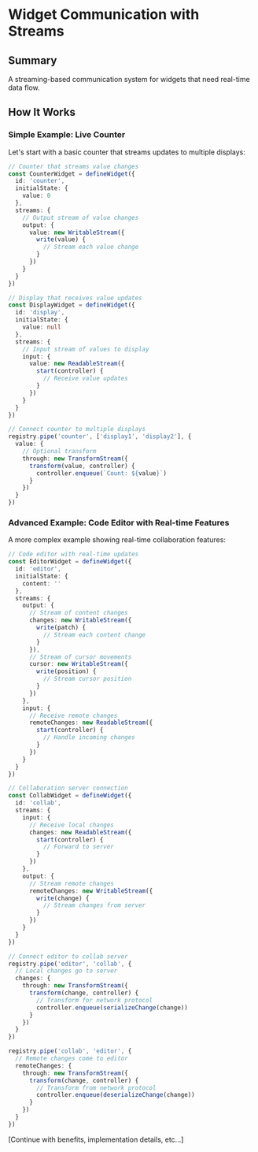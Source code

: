 # Widget Communication with Streams

## Summary
A streaming-based communication system for widgets that need real-time data flow.

## How It Works

### Simple Example: Live Counter
Let's start with a basic counter that streams updates to multiple displays:

```typescript
// Counter that streams value changes
const CounterWidget = defineWidget({
  id: 'counter',
  initialState: {
    value: 0
  },
  streams: {
    // Output stream of value changes
    output: {
      value: new WritableStream({
        write(value) {
          // Stream each value change
        }
      })
    }
  }
})

// Display that receives value updates
const DisplayWidget = defineWidget({
  id: 'display',
  initialState: {
    value: null
  },
  streams: {
    // Input stream of values to display
    input: {
      value: new ReadableStream({
        start(controller) {
          // Receive value updates
        }
      })
    }
  }
})

// Connect counter to multiple displays
registry.pipe('counter', ['display1', 'display2'], {
  value: {
    // Optional transform
    through: new TransformStream({
      transform(value, controller) {
        controller.enqueue(`Count: ${value}`)
      }
    })
  }
})
```

### Advanced Example: Code Editor with Real-time Features
A more complex example showing real-time collaboration features:

```typescript
// Code editor with real-time updates
const EditorWidget = defineWidget({
  id: 'editor',
  initialState: {
    content: ''
  },
  streams: {
    output: {
      // Stream of content changes
      changes: new WritableStream({
        write(patch) {
          // Stream each content change
        }
      }),
      // Stream of cursor movements
      cursor: new WritableStream({
        write(position) {
          // Stream cursor position
        }
      })
    },
    input: {
      // Receive remote changes
      remoteChanges: new ReadableStream({
        start(controller) {
          // Handle incoming changes
        }
      })
    }
  }
})

// Collaboration server connection
const CollabWidget = defineWidget({
  id: 'collab',
  streams: {
    input: {
      // Receive local changes
      changes: new ReadableStream({
        start(controller) {
          // Forward to server
        }
      })
    },
    output: {
      // Stream remote changes
      remoteChanges: new WritableStream({
        write(change) {
          // Stream changes from server
        }
      })
    }
  }
})

// Connect editor to collab server
registry.pipe('editor', 'collab', {
  // Local changes go to server
  changes: {
    through: new TransformStream({
      transform(change, controller) {
        // Transform for network protocol
        controller.enqueue(serializeChange(change))
      }
    })
  }
})

registry.pipe('collab', 'editor', {
  // Remote changes come to editor
  remoteChanges: {
    through: new TransformStream({
      transform(change, controller) {
        // Transform from network protocol
        controller.enqueue(deserializeChange(change))
      }
    })
  }
})
```

[Continue with benefits, implementation details, etc...]
